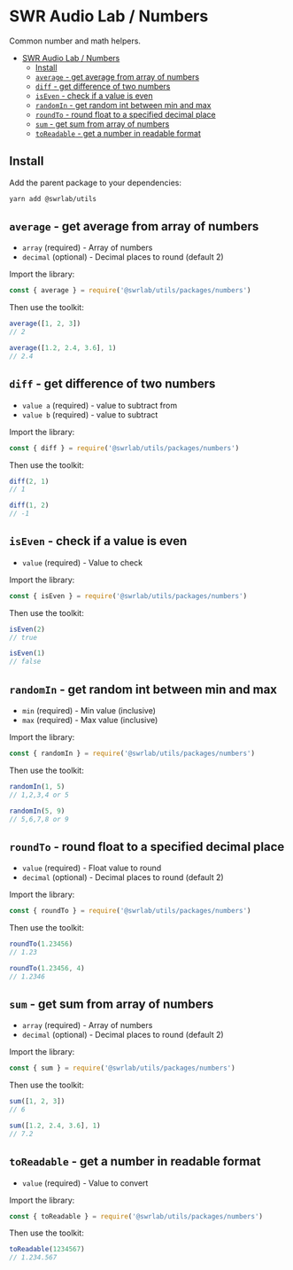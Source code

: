 # SWR Audio Lab / Numbers

Common number and math helpers.

- [SWR Audio Lab / Numbers](#swr-audio-lab--numbers)
  - [Install](#install)
  - [`average` - get average from array of numbers](#average---get-average-from-array-of-numbers)
  - [`diff` - get difference of two numbers](#diff---get-difference-of-two-numbers)
  - [`isEven` - check if a value is even](#iseven---check-if-a-value-is-even)
  - [`randomIn` - get random int between min and max](#randomin---get-random-int-between-min-and-max)
  - [`roundTo` - round float to a specified decimal place](#roundto---round-float-to-a-specified-decimal-place)
  - [`sum` - get sum from array of numbers](#sum---get-sum-from-array-of-numbers)
  - [`toReadable` - get a number in readable format](#toreadable---get-a-number-in-readable-format)

## Install

Add the parent package to your dependencies:

```sh
yarn add @swrlab/utils
```

## `average` - get average from array of numbers

- `array` (required) - Array of numbers
- `decimal` (optional) - Decimal places to round (default 2)

Import the library:

```js
const { average } = require('@swrlab/utils/packages/numbers')
```

Then use the toolkit:

```js
average([1, 2, 3])
// 2

average([1.2, 2.4, 3.6], 1)
// 2.4
```

## `diff` - get difference of two numbers

- `value a` (required) - value to subtract from
- `value b` (required) - value to subtract

Import the library:

```js
const { diff } = require('@swrlab/utils/packages/numbers')
```

Then use the toolkit:

```js
diff(2, 1)
// 1

diff(1, 2)
// -1
```

## `isEven` - check if a value is even

- `value` (required) - Value to check

Import the library:

```js
const { isEven } = require('@swrlab/utils/packages/numbers')
```

Then use the toolkit:

```js
isEven(2)
// true

isEven(1)
// false
```

## `randomIn` - get random int between min and max

- `min` (required) - Min value (inclusive)
- `max` (required) - Max value (inclusive)

Import the library:

```js
const { randomIn } = require('@swrlab/utils/packages/numbers')
```

Then use the toolkit:

```js
randomIn(1, 5)
// 1,2,3,4 or 5

randomIn(5, 9)
// 5,6,7,8 or 9
```

## `roundTo` - round float to a specified decimal place

- `value` (required) - Float value to round
- `decimal` (optional) - Decimal places to round (default 2)

Import the library:

```js
const { roundTo } = require('@swrlab/utils/packages/numbers')
```

Then use the toolkit:

```js
roundTo(1.23456)
// 1.23

roundTo(1.23456, 4)
// 1.2346
```

## `sum` - get sum from array of numbers

- `array` (required) - Array of numbers
- `decimal` (optional) - Decimal places to round (default 2)

Import the library:

```js
const { sum } = require('@swrlab/utils/packages/numbers')
```

Then use the toolkit:

```js
sum([1, 2, 3])
// 6

sum([1.2, 2.4, 3.6], 1)
// 7.2
```

## `toReadable` - get a number in readable format

- `value` (required) - Value to convert

Import the library:

```js
const { toReadable } = require('@swrlab/utils/packages/numbers')
```

Then use the toolkit:

```js
toReadable(1234567)
// 1.234.567
```
